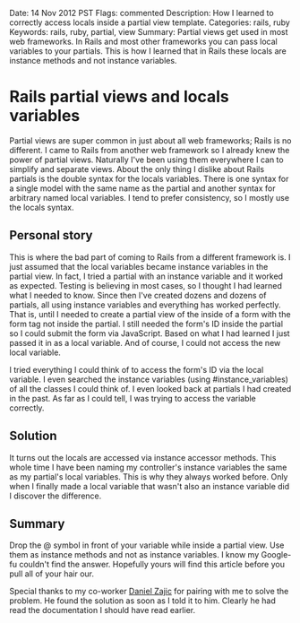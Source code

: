 Date: 14 Nov 2012 PST
Flags: commented
Description: How I learned to correctly access locals inside a partial view template.
Categories: rails, ruby
Keywords: rails, ruby, partial, view 
Summary: Partial views get used in most web frameworks. In Rails and most other frameworks you can pass local variables to your partials. This is how I learned that in Rails these locals are instance methods and not instance variables.

# Rails partial views and locals variables

Partial views are super common in just about all web frameworks; Rails is no different. I came to Rails from another web framework so I already knew the power of partial views. Naturally I've been using them everywhere I can to simplify and separate views. About the only thing I dislike about Rails partials is the double syntax for the locals variables. There is one syntax for a single model with the same name as the partial and another syntax for arbitrary named local variables. I tend to prefer consistency, so I mostly use the locals syntax.

## Personal story

This is where the bad part of coming to Rails from a different framework is. I just assumed that the local variables became instance variables in the partial view. In fact, I tried a partial with an instance variable and it worked as expected. Testing is believing in most cases, so I thought I had learned what I needed to know. Since then I've created dozens and dozens of partials, all using instance variables and everything has worked perfectly. That is, until I needed to create a partial view of the inside of a form with the form tag not inside the partial. I still needed the form's ID inside the partial so I could submit the form via JavaScript. Based on what I had learned I just passed it in as a local variable. And of course, I could not access the new local variable.

I tried everything I could think of to access the form's ID via the local variable. I even searched the instance variables (using #instance\_variables) of all the classes I could think of. I even looked back at partials I had created in the past. As far as I could tell, I was trying to access the variable correctly.

## Solution

It turns out the locals are accessed via instance accessor methods. This whole time I have been naming my controller's instance variables the same as my partial's local variables. This is why they always worked before. Only when I finally made a local variable that wasn't also an instance variable did I discover the difference.

## Summary

Drop the @ symbol in front of your variable while inside a partial view. Use them as instance methods and not as instance variables. I know my Google-fu couldn't find the answer. Hopefully yours will find this article before you pull all of your hair our.

Special thanks to my co-worker [Daniel Zajic][1] for pairing with me to solve the problem. He found the solution as soon as I told it to him. Clearly he had read the documentation I should have read earlier.

[1]: http://www.danielzajic.com/
